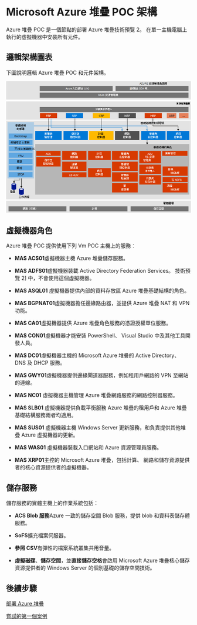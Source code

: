 <properties
    pageTitle="Microsoft Azure 堆疊證明的概念 (POC) 架構 |Microsoft Azure"
    description="檢視 Microsoft Azure 堆疊 POC 架構。"
    services="azure-stack"
    documentationCenter=""
    authors="heathl17"
    manager="byronr"
    editor=""/>

<tags
    ms.service="azure-stack"
    ms.workload="na"
    ms.tgt_pltfrm="na"
    ms.devlang="na"
    ms.topic="article"
    ms.date="10/25/2016"
    ms.author="helaw"/>

# <a name="microsoft-azure-stack-poc-architecture"></a>Microsoft Azure 堆疊 POC 架構

Azure 堆疊 POC 是一個節點的部署 Azure 堆疊技術預覽 2。 在單一主機電腦上執行的虛擬機器中安裝所有元件。 

## <a name="logical-architecture-diagram"></a>邏輯架構圖表
下圖說明邏輯 Azure 堆疊 POC 和元件架構。

![](media/azure-stack-architecture/image1.png)


## <a name="virtual-machine-roles"></a>虛擬機器角色
Azure 堆疊 POC 提供使用下列 Vm POC 主機上的服務︰

 - **MAS ACS01**虛擬機器主機 Azure 堆疊儲存服務。

 - **MAS ADFS01**虛擬機器裝載 Active Directory Federation Services。  技術預覽 2] 中，不會使用這個虛擬機器。  

 - **MAS ASQL01** 虛擬機器提供內部的資料存放區 Azure 堆疊基礎結構的角色。  

 - **MAS BGPNAT01**虛擬機器擔任邊緣路由器，並提供 Azure 堆疊 NAT 和 VPN 功能。

 - **MAS CA01**虛擬機器提供 Azure 堆疊角色服務的憑證授權單位服務。

 - **MAS CON01**虛擬機器才能安裝 PowerShell、 Visual Studio 中及其他工具開發人員。

 - **MAS DC01**虛擬機器主機的 Microsoft Azure 堆疊的 Active Directory、 DNS 及 DHCP 服務。

 - **MAS GWY01**虛擬機器提供邊緣閘道器服務，例如租用戶網路的 VPN 至網站的連線。

 - **MAS NC01** 虛擬機器主機管理 Azure 堆疊網路服務的網路控制器服務。  

 - **MAS SLB01** 虛擬機器提供負載平衡服務 Azure 堆疊的租用戶和 Azure 堆疊基礎結構服務兩者均適用。  

 - **MAS SUS01** 虛擬機器主機 Windows Server 更新服務，和負責提供其他堆疊 Azure 虛擬機器的更新。

 - **MAS WAS01** 虛擬機器裝載入口網站和 Azure 資源管理員服務。

 - **MAS XRP01**主控的 Microsoft Azure 堆疊，包括計算、 網路和儲存資源提供者的核心資源提供者的虛擬機器。

## <a name="storage-services"></a>儲存服務
儲存服務的實體主機上的作業系統包括︰

 - **ACS Blob 服務**Azure 一致的儲存空間 Blob 服務，提供 blob 和資料表儲存體服務。

 - **SoFS**擴充檔案伺服器。

 - **參照 CSV**有彈性的檔案系統叢集共用音量。

 - **虛擬磁碟**、**儲存空間**，並**直接儲存空格**會啟用 Microsoft Azure 堆疊核心儲存資源提供者的 Windows Server 的個別基礎的儲存空間技術。

## <a name="next-steps"></a>後續步驟

[部署 Azure 堆疊](azure-stack-deploy.md)

[嘗試的第一個案例](azure-stack-first-scenarios.md)


